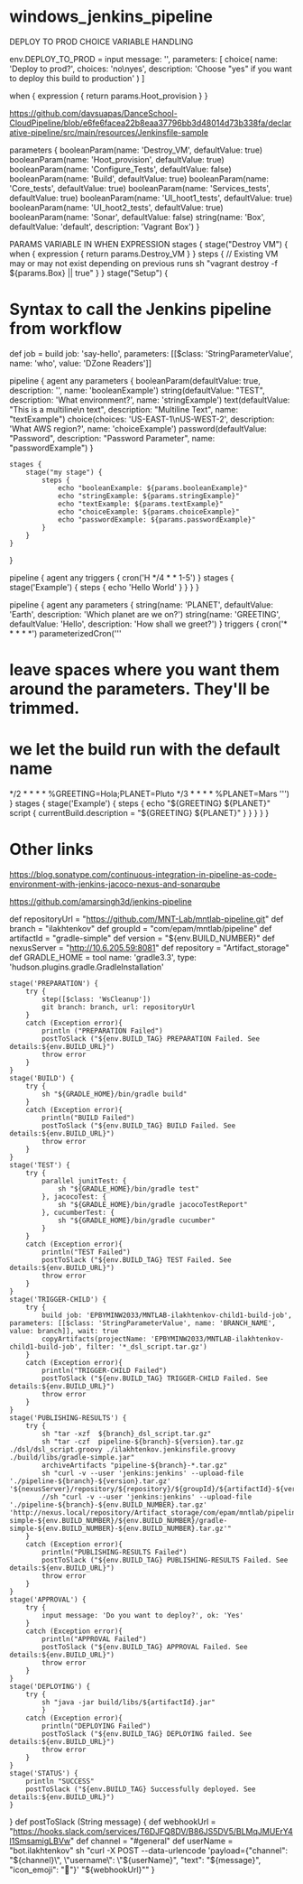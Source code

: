 # windows_jenkins_pipeline

DEPLOY TO PROD CHOICE VARIABLE HANDLING

env.DEPLOY_TO_PROD = input message: '', parameters: [
						choice(
							name: 'Deploy to prod?',
							choices: 'no\nyes',
							description: 'Choose "yes" if you want to deploy this build to production'
						)
]

when { expression { return params.Hoot_provision } }

https://github.com/davsuapas/DanceSchool-CloudPipeline/blob/e6fe6facea22b8eaa37796bb3d48014d73b338fa/declarative-pipeline/src/main/resources/Jenkinsfile-sample

  parameters {
        booleanParam(name: 'Destroy_VM', defaultValue: true)
        booleanParam(name: 'Hoot_provision', defaultValue: true)
        booleanParam(name: 'Configure_Tests', defaultValue: false)
        booleanParam(name: 'Build', defaultValue: true)
        booleanParam(name: 'Core_tests', defaultValue: true)
        booleanParam(name: 'Services_tests', defaultValue: true)
        booleanParam(name: 'UI_hoot1_tests', defaultValue: true)
        booleanParam(name: 'UI_hoot2_tests', defaultValue: true)
        booleanParam(name: 'Sonar', defaultValue: false)
        string(name: 'Box', defaultValue: 'default', description: 'Vagrant Box')
    }

PARAMS VARIABLE IN WHEN EXPRESSION
    stages {
        stage("Destroy VM") {
            when { expression { return params.Destroy_VM } }
            steps {
                // Existing VM may or may not exist depending on previous runs
                sh "vagrant destroy -f ${params.Box} || true"
            }
        }
stage("Setup") {

# Syntax to call the Jenkins pipeline from workflow
def job = build job: 'say-hello', parameters: [[$class: 'StringParameterValue', name: 'who', value: 'DZone Readers']]


pipeline {
    agent any
    parameters {
        booleanParam(defaultValue: true, description: '', name: 'booleanExample')
        string(defaultValue: "TEST", description: 'What environment?', name: 'stringExample')
        text(defaultValue: "This is a multiline\n text", description: "Multiline Text", name: "textExample")
        choice(choices: 'US-EAST-1\nUS-WEST-2', description: 'What AWS region?', name: 'choiceExample')
        password(defaultValue: "Password", description: "Password Parameter", name: "passwordExample")
    }

    stages {
        stage("my stage") {
            steps {
                echo "booleanExample: ${params.booleanExample}"
                echo "stringExample: ${params.stringExample}"
                echo "textExample: ${params.textExample}"
                echo "choiceExample: ${params.choiceExample}"
                echo "passwordExample: ${params.passwordExample}"
            }
        }
    }
}

pipeline {
    agent any
    triggers {
        cron('H */4 * * 1-5')
    }
    stages {
        stage('Example') {
            steps {
                echo 'Hello World'
            }
        }
    }
}

pipeline {
    agent any
    parameters {
      string(name: 'PLANET', defaultValue: 'Earth', description: 'Which planet are we on?')
      string(name: 'GREETING', defaultValue: 'Hello', description: 'How shall we greet?')
    }
    triggers {
        cron('* * * * *')
        parameterizedCron('''
# leave spaces where you want them around the parameters. They'll be trimmed.
# we let the build run with the default name
*/2 * * * * %GREETING=Hola;PLANET=Pluto
*/3 * * * * %PLANET=Mars
        ''')
    }
    stages {
        stage('Example') {
            steps {
                echo "${GREETING} ${PLANET}"
                script { currentBuild.description = "${GREETING} ${PLANET}" }
            }
        }
    }
}


# Other links
https://blog.sonatype.com/continuous-integration-in-pipeline-as-code-environment-with-jenkins-jacoco-nexus-and-sonarqube

https://github.com/amarsingh3d/jenkins-pipeline




def repositoryUrl = "https://github.com/MNT-Lab/mntlab-pipeline.git"
    def branch = "ilakhtenkov"
    def groupId = "com/epam/mntlab/pipeline"
    def artifactId = "gradle-simple"
    def version = "${env.BUILD_NUMBER}"
    def nexusServer = "http://10.6.205.59:8081"
    def repository = "Artifact_storage"
    def GRADLE_HOME = tool name: 'gradle3.3', type: 'hudson.plugins.gradle.GradleInstallation'

    stage('PREPARATION') {
        try {
            step([$class: 'WsCleanup'])
            git branch: branch, url: repositoryUrl
        }
        catch (Exception error){
            println ("PREPARATION Failed")
            postToSlack ("${env.BUILD_TAG} PREPARATION Failed. See details:${env.BUILD_URL}")
            throw error
        }
    }
    stage('BUILD') {
        try {
            sh "${GRADLE_HOME}/bin/gradle build"
        }
        catch (Exception error){
            println("BUILD Failed")
            postToSlack ("${env.BUILD_TAG} BUILD Failed. See details:${env.BUILD_URL}")
            throw error
        }
    }
    stage('TEST') {
        try {
            parallel junitTest: {
                sh "${GRADLE_HOME}/bin/gradle test"
            }, jacocoTest: {
                sh "${GRADLE_HOME}/bin/gradle jacocoTestReport"
            }, cucumberTest: {
                sh "${GRADLE_HOME}/bin/gradle cucumber"
            }
        }
        catch (Exception error){
            println("TEST Failed")
            postToSlack ("${env.BUILD_TAG} TEST Failed. See details:${env.BUILD_URL}")
            throw error
        }
    }
    stage('TRIGGER-CHILD') {
        try {
            build job: 'EPBYMINW2033/MNTLAB-ilakhtenkov-child1-build-job', parameters: [[$class: 'StringParameterValue', name: 'BRANCH_NAME', value: branch]], wait: true
            copyArtifacts(projectName: 'EPBYMINW2033/MNTLAB-ilakhtenkov-child1-build-job', filter: '*_dsl_script.tar.gz')
        }
        catch (Exception error){
            println("TRIGGER-CHILD Failed")
            postToSlack ("${env.BUILD_TAG} TRIGGER-CHILD Failed. See details:${env.BUILD_URL}")
            throw error
        }
    }
    stage('PUBLISHING-RESULTS') {
        try {
            sh "tar -xzf  ${branch}_dsl_script.tar.gz"
            sh "tar -czf  pipeline-${branch}-${version}.tar.gz ./dsl/dsl_script.groovy ./ilakhtenkov.jenkinsfile.groovy ./build/libs/gradle-simple.jar"
            archiveArtifacts "pipeline-${branch}-*.tar.gz"
            sh "curl -v --user 'jenkins:jenkins' --upload-file './pipeline-${branch}-${version}.tar.gz' '${nexusServer}/repository/${repository}/${groupId}/${artifactId}-${version}/${version}/${artifactId}-${version}-${version}.tar.gz'"
            //sh "curl -v --user 'jenkins:jenkins' --upload-file './pipeline-${branch}-${env.BUILD_NUMBER}.tar.gz' 'http://nexus.local/repository/Artifact_storage/com/epam/mntlab/pipeline/gradle-simple-${env.BUILD_NUMBER}/${env.BUILD_NUMBER}/gradle-simple-${env.BUILD_NUMBER}-${env.BUILD_NUMBER}.tar.gz'"
        }
        catch (Exception error){
            println("PUBLISHING-RESULTS Failed")
            postToSlack ("${env.BUILD_TAG} PUBLISHING-RESULTS Failed. See details:${env.BUILD_URL}")
            throw error
        }
    }
    stage('APPROVAL') {
        try {
            input message: 'Do you want to deploy?', ok: 'Yes'
        }
        catch (Exception error){
            println("APPROVAL Failed")
            postToSlack ("${env.BUILD_TAG} APPROVAL Failed. See details:${env.BUILD_URL}")
            throw error
        }
    }
    stage('DEPLOYING') {
        try {
            sh "java -jar build/libs/${artifactId}.jar"
            }
        catch (Exception error){
            println("DEPLOYING Failed")
            postToSlack ("${env.BUILD_TAG} DEPLOYING failed. See details:${env.BUILD_URL}")
            throw error
        }
    }
    stage('STATUS') {
        println "SUCCESS"
        postToSlack ("${env.BUILD_TAG} Successfully deployed. See details:${env.BUILD_URL}")
    }
}
def postToSlack (String message) {
    def webhookUrl = "https://hooks.slack.com/services/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"
    def channel = "#general"
    def userName = "bot.ilakhtenkov"
    sh "curl -X POST --data-urlencode \'payload={\"channel\": \"${channel}\", \"username\": \"${userName}\", \"text\": \"${message}\", \"icon_emoji\": \":chicken:\"}\' \"${webhookUrl}\""
}
